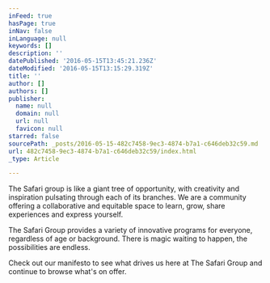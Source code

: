 ```yaml
---
inFeed: true
hasPage: true
inNav: false
inLanguage: null
keywords: []
description: ''
datePublished: '2016-05-15T13:45:21.236Z'
dateModified: '2016-05-15T13:15:29.319Z'
title: ''
author: []
authors: []
publisher:
  name: null
  domain: null
  url: null
  favicon: null
starred: false
sourcePath: _posts/2016-05-15-482c7458-9ec3-4874-b7a1-c646deb32c59.md
url: 482c7458-9ec3-4874-b7a1-c646deb32c59/index.html
_type: Article

---
```

The Safari group is like a giant tree of opportunity, with creativity and inspiration pulsating through each of its branches. We are a community offering a collaborative and equitable space to learn, grow, share experiences and express yourself.

The Safari Group provides a variety of innovative programs for everyone, regardless of age or background. There is magic waiting to happen, the possibilities are endless.

Check out our manifesto to see what drives us here at The Safari Group and continue to browse what's on offer.